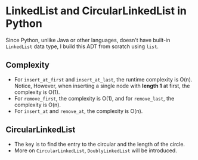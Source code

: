 # LinkedList and CircularLinkedList in Python
Since Python, unlike Java or other languages, doesn't have built-in `LinkedList` data type, I build this ADT from scratch using `list`.
## Complexity
* For `insert_at_first` and `insert_at_last`, the runtime complexity is O(n). Notice, However, when inserting a single node with **length 1** at first, the complexity is O(1).
* For `remove_first`, the complexity is O(1), and for `remove_last`, the complexity is O(n).
* For `insert_at` and `remove_at`, the complexity is O(n).
## CircularLinkedList
* The key is to find the entry to the circular and the length of the circle.
* More on `CircularLinkedList`, `DoublyLinkedList` will be introduced. 
